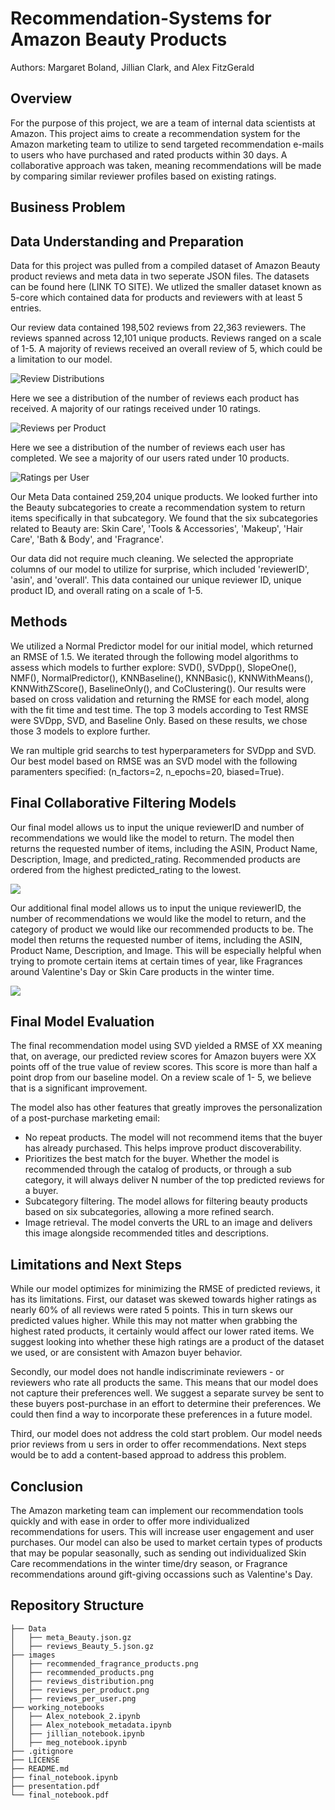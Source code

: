 # Recommendation-Systems for Amazon Beauty Products
Authors: Margaret Boland, Jillian Clark, and Alex FitzGerald

## Overview
For the purpose of this project, we are a team of internal data scientists at Amazon. This project aims to create a recommendation system for the Amazon marketing team to utilize to send targeted recommendation e-mails to users who have purchased and rated products within 30 days. A collaborative approach was taken, meaning recommendations will be made by comparing similar reviewer profiles based on existing ratings. 

## Business Problem

## Data Understanding and Preparation
Data for this project was pulled from a compiled dataset of Amazon Beauty product reviews and meta data in two seperate JSON files. The datasets can be found here (LINK TO SITE). We utlized the smaller dataset known as 5-core which contained data for products and reviewers with at least 5 entries. 

Our review data contained 198,502 reviews from 22,363 reviewers. The reviews spanned across 12,101 unique products. Reviews ranged on a scale of 1-5. A majority of reviews received an overall review of 5, which could be a limitation to our model. 

![Review Distributions](./images/reviews_distribution.png)

Here we see a distribution of the number of reviews each product has received. A majority of our ratings received under 10 ratings.

![Reviews per Product](./images/reviews_per_product.png)

Here we see a distribution of the number of reviews each user has completed. We see a majority of our users rated under 10 products.

![Ratings per User](./images/reviews_per_user.png)

Our Meta Data contained 259,204 unique products. We looked further into the Beauty subcategories to create a recommendation system to return items specifically in that subcategory. We found that the six subcategories related to Beauty are: Skin Care', 'Tools & Accessories', 'Makeup', 'Hair Care', 'Bath & Body', and 'Fragrance'.

Our data did not require much cleaning. We selected the appropriate columns of our model to utilize for surprise, which included 'reviewerID', 'asin', and 'overall'. This data contained our unique reviewer ID, unique product ID, and overall rating on a scale of 1-5.

## Methods

We utilized a Normal Predictor model for our initial model, which returned an RMSE of 1.5. We iterated through the following model algorithms to assess which models to further explore: SVD(), SVDpp(), SlopeOne(), NMF(), NormalPredictor(), KNNBaseline(), KNNBasic(), KNNWithMeans(), KNNWithZScore(), BaselineOnly(), and CoClustering(). Our results were based on cross validation and returning the RMSE for each model, along with the fit time and test time. The top 3 models according to Test RMSE were SVDpp, SVD, and Baseline Only. Based on these results, we chose those 3 models to explore further.

We ran multiple grid searchs to test hyperparameters for SVDpp and SVD. Our best model based on RMSE was an SVD model with the following paramenters specified: (n_factors=2, n_epochs=20, biased=True).


## Final Collaborative Filtering Models

Our final model allows us to input the unique reviewerID and number of recommendations we would like the model to return. The model then returns the requested number of items, including the ASIN, Product Name, Description, Image, and predicted_rating. Recommended products are ordered from the highest predicted_rating to the lowest.

![](./images/recommended_products.png)

Our additional final model allows us to input the unique reviewerID, the number of recommendations we would like the model to return, and the category of product we would like our recommended products to be. The model then returns the requested number of items, including the ASIN, Product Name, Description, and Image. This will be especially helpful when trying to promote certain items at certain times of year, like Fragrances around Valentine's Day or Skin Care products in the winter time. 

![](./images/recommended_fragrance_products.png)

## Final Model Evaluation
The final recommendation model using  SVD yielded a RMSE of XX meaning that, on average, our predicted review scores for Amazon buyers were XX points off of the true value of review scores. This score is more than half a point drop from our baseline model. On a review scale of 1- 5, we believe that is a significant improvement. 

The model also has other features that greatly improves the personalization of a post-purchase marketing email: 
- No repeat products. The model will not recommend items that the buyer has already purchased. This helps improve product discoverability. 
- Prioritizes the best match for the buyer. Whether the model is recommended through the catalog of products, or through a sub category, it will always deliver N number of the top predicted reviews for a buyer. 
- Subcategory filtering. The model allows for filtering beauty products based on six subcategories, allowing a more refined search. 
- Image retrieval. The model converts the URL to an image and delivers this image alongside recommended titles and descriptions.

## Limitations and Next Steps
While our model optimizes for minimizing the RMSE of predicted reviews, it has its limitations. First, our dataset was skewed towards higher ratings as nearly 60% of all reviews were rated 5 points. This in turn skews our predicted values higher. While this may not matter when grabbing the highest rated products, it certainly would affect our lower rated items. We suggest looking into whether these high ratings are a product of the dataset we used, or are consistent with Amazon buyer behavior. 

Secondly,  our model does not handle indiscriminate reviewers - or reviewers who rate all products the same. This means that our model does not capture their preferences well. We suggest a separate survey be sent to these buyers post-purchase in an effort to determine their preferences. We could then find a way to incorporate these preferences in a future model. 

Third, our model does not address the cold start problem. Our model needs prior reviews from u sers in order to offer recommendations. Next steps would be to add a content-based approad to address this problem.

## Conclusion

The Amazon marketing team can implement our recommendation tools quickly and with ease in order to offer more individualized recommendations for users. This will increase user engagement and user purchases. Our model can also be used to market certain types of products that may be popular seasonally, such as sending out individualized Skin Care recommendations in the winter time/dry season, or Fragrance recommendations around gift-giving occassions such as Valentine's Day.

## Repository Structure
```
├── Data
│   ├── meta_Beauty.json.gz
│   ├── reviews_Beauty_5.json.gz
├── images
│   ├── recommended_fragrance_products.png
│   ├── recommended_products.png
│   ├── reviews_distribution.png
│   ├── reviews_per_product.png
│   ├── reviews_per_user.png
├── working_notebooks
│   ├── Alex_notebook_2.ipynb
│   ├── Alex_notebook_metadata.ipynb
│   ├── jillian_notebook.ipynb
│   ├── meg_notebook.ipynb
├── .gitignore
├── LICENSE
├── README.md
├── final_notebook.ipynb
├── presentation.pdf
└── final_notebook.pdf
```
